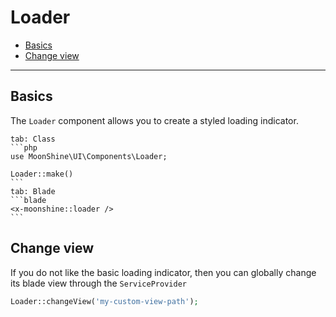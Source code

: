 # Loader

- [Basics](#basics)
- [Change view](#change-view)

---

<a name="basics"></a>
## Basics

The `Loader` component allows you to create a styled loading indicator.

~~~tabs
tab: Class
```php
use MoonShine\UI\Components\Loader;

Loader::make()
```
tab: Blade
```blade
<x-moonshine::loader />
```
~~~

<a name="change-view"></a>
## Change view

If you do not like the basic loading indicator, then you can globally change its blade view through the `ServiceProvider`

```php
Loader::changeView('my-custom-view-path');
```
